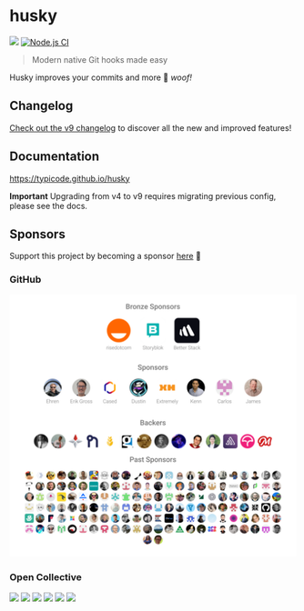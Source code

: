 # husky

[![](https://img.shields.io/npm/dm/husky.svg?style=flat)](https://www.npmjs.org/package/husky) [![Node.js CI](https://github.com/typicode/husky/workflows/Node.js%20CI/badge.svg)](https://github.com/typicode/husky/actions)

> Modern native Git hooks made easy

Husky improves your commits and more 🐶 _woof!_

## Changelog

[Check out the v9 changelog](https://github.com/typicode/husky/releases/tag/v9.0.1) to discover all the new and improved features!

## Documentation

https://typicode.github.io/husky

**Important** Upgrading from v4 to v9 requires migrating previous config, please see the docs.

## Sponsors

Support this project by becoming a sponsor [here](https://github.com/sponsors/typicode) 💖

### GitHub

<p align="center">
  <a href="../docs/sponsorkit/sponsors.svg">
    <img src='../docs/sponsorkit/sponsors.svg'/>
  </a>
</p>

### Open Collective

<a href="https://opencollective.com/husky/tiers/company/0/website"><img src="https://opencollective.com/husky/tiers/company/0/avatar.svg?avatarHeight=120"></a>
<a href="https://opencollective.com/husky/tiers/company/1/website"><img src="https://opencollective.com/husky/tiers/company/1/avatar.svg?avatarHeight=120"></a>
<a href="https://opencollective.com/husky/tiers/company/2/website"><img src="https://opencollective.com/husky/tiers/company/2/avatar.svg?avatarHeight=120"></a>
<a href="https://opencollective.com/husky/tiers/company/3/website"><img src="https://opencollective.com/husky/tiers/company/3/avatar.svg?avatarHeight=120"></a>
<a href="https://opencollective.com/husky/tiers/company/4/website"><img src="https://opencollective.com/husky/tiers/company/4/avatar.svg?avatarHeight=120"></a>
<a href="https://opencollective.com/husky/tiers/company/5/website"><img src="https://opencollective.com/husky/tiers/company/5/avatar.svg?avatarHeight=120"></a>
